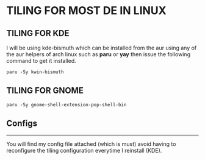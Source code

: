 # TILING FOR MOST DE IN LINUX

## TILING FOR KDE
I will be using kde-bismuth which can be installed from the aur using any of the aur helpers of arch linux such as **paru** or **yay** then issue the following command to get it installed.

```paru -Sy kwin-bismuth```

## TILING FOR GNOME 
```paru -Sy gnome-shell-extension-pop-shell-bin```

## Configs
---
You will find my config file attached (which is must) avoid having to reconfigure the tiling configuration everytime I reinstall (KDE).
